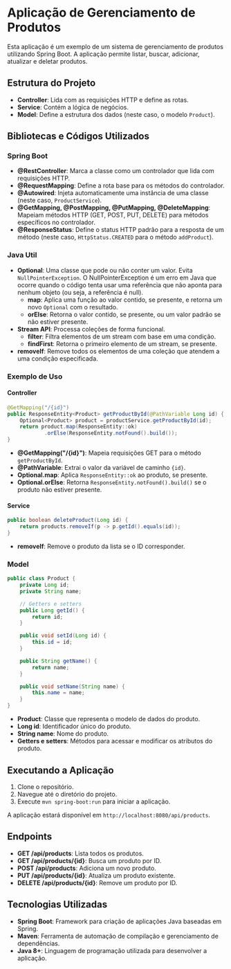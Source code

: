 # Aplicação de Gerenciamento de Produtos

Esta aplicação é um exemplo de um sistema de gerenciamento de produtos utilizando Spring Boot. A aplicação permite listar, buscar, adicionar, atualizar e deletar produtos.

## Estrutura do Projeto

- **Controller**: Lida com as requisições HTTP e define as rotas.
- **Service**: Contém a lógica de negócios.
- **Model**: Define a estrutura dos dados (neste caso, o modelo `Product`).

## Bibliotecas e Códigos Utilizados

### Spring Boot

- **@RestController**: Marca a classe como um controlador que lida com requisições HTTP.
- **@RequestMapping**: Define a rota base para os métodos do controlador.
- **@Autowired**: Injeta automaticamente uma instância de uma classe (neste caso, `ProductService`).
- **@GetMapping, @PostMapping, @PutMapping, @DeleteMapping**: Mapeiam métodos HTTP (GET, POST, PUT, DELETE) para métodos específicos no controlador.
- **@ResponseStatus**: Define o status HTTP padrão para a resposta de um método (neste caso, `HttpStatus.CREATED` para o método `addProduct`).

### Java Util

- **Optional**: Uma classe que pode ou não conter um valor. Evita `NullPointerException`. O NullPointerException é um erro em Java que ocorre quando o código tenta usar uma referência que não aponta para nenhum objeto (ou seja, a referência é null).
  - **map**: Aplica uma função ao valor contido, se presente, e retorna um novo `Optional` com o resultado.
  - **orElse**: Retorna o valor contido, se presente, ou um valor padrão se não estiver presente.
- **Stream API**: Processa coleções de forma funcional.
  - **filter**: Filtra elementos de um stream com base em uma condição.
  - **findFirst**: Retorna o primeiro elemento de um stream, se presente.
- **removeIf**: Remove todos os elementos de uma coleção que atendem a uma condição especificada.

### Exemplo de Uso

#### Controller

```java
@GetMapping("/{id}")
public ResponseEntity<Product> getProductById(@PathVariable Long id) {
    Optional<Product> product = productService.getProductById(id);
    return product.map(ResponseEntity::ok)
            .orElse(ResponseEntity.notFound().build());
}
```

- **@GetMapping("/{id}")**: Mapeia requisições GET para o método `getProductById`.
- **@PathVariable**: Extrai o valor da variável de caminho `{id}`.
- **Optional.map**: Aplica `ResponseEntity::ok` ao produto, se presente.
- **Optional.orElse**: Retorna `ResponseEntity.notFound().build()` se o produto não estiver presente.

#### Service

```java
public boolean deleteProduct(Long id) {
    return products.removeIf(p -> p.getId().equals(id));
}
```

- **removeIf**: Remove o produto da lista se o ID corresponder.

### Model

```java
public class Product {
    private Long id;
    private String name;

    // Getters e setters
    public Long getId() {
        return id;
    }

    public void setId(Long id) {
        this.id = id;
    }

    public String getName() {
        return name;
    }

    public void setName(String name) {
        this.name = name;
    }
}
```

- **Product**: Classe que representa o modelo de dados do produto.
- **Long id**: Identificador único do produto.
- **String name**: Nome do produto.
- **Getters e setters**: Métodos para acessar e modificar os atributos do produto.

## Executando a Aplicação

1. Clone o repositório.
2. Navegue até o diretório do projeto.
3. Execute `mvn spring-boot:run` para iniciar a aplicação.

A aplicação estará disponível em `http://localhost:8080/api/products`.

## Endpoints

- **GET /api/products**: Lista todos os produtos.
- **GET /api/products/{id}**: Busca um produto por ID.
- **POST /api/products**: Adiciona um novo produto.
- **PUT /api/products/{id}**: Atualiza um produto existente.
- **DELETE /api/products/{id}**: Remove um produto por ID.

## Tecnologias Utilizadas

- **Spring Boot**: Framework para criação de aplicações Java baseadas em Spring.
- **Maven**: Ferramenta de automação de compilação e gerenciamento de dependências.
- **Java 8+**: Linguagem de programação utilizada para desenvolver a aplicação.

